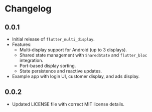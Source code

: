 # Changelog

## 0.0.1
- Initial release of `flutter_multi_display`.
- Features:
  - Multi-display support for Android (up to 3 displays).
  - Shared state management with `SharedState` and `flutter_bloc` integration.
  - Port-based display sorting.
  - State persistence and reactive updates.
- Example app with login UI, customer display, and ads display.

## 0.0.2
- Updated LICENSE file with correct MIT license details.